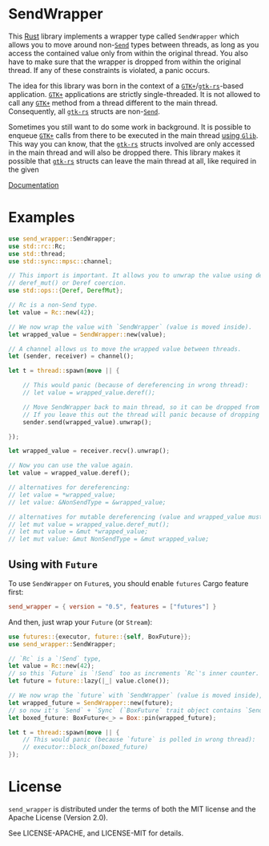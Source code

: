 SendWrapper
===========

This [Rust] library implements a wrapper type called `SendWrapper` which allows you to move around non-[`Send`] types
between threads, as long as you access the contained value only from within the original thread. You also have to
make sure that the wrapper is dropped from within the original thread. If any of these constraints is violated,
a panic occurs.

The idea for this library was born in the context of a [`GTK+`]/[`gtk-rs`]-based application. [`GTK+`] applications
are strictly single-threaded. It is not allowed to call any [`GTK+`] method from a thread different to the main
thread. Consequently, all [`gtk-rs`] structs are non-[`Send`].

Sometimes you still want to do some work in background. It is possible to enqueue [`GTK+`] calls from there to be
executed in the main thread [using `Glib`]. This way you can know, that the [`gtk-rs`] structs involved are only
accessed in the main thread and will also be dropped there. This library makes it possible that [`gtk-rs`] structs
can leave the main thread at all, like required in the given

[Documentation](https://docs.rs/send_wrapper)




# Examples

```rust
use send_wrapper::SendWrapper;
use std::rc::Rc;
use std::thread;
use std::sync::mpsc::channel;

// This import is important. It allows you to unwrap the value using deref(),
// deref_mut() or Deref coercion.
use std::ops::{Deref, DerefMut};

// Rc is a non-Send type.
let value = Rc::new(42);

// We now wrap the value with `SendWrapper` (value is moved inside).
let wrapped_value = SendWrapper::new(value);

// A channel allows us to move the wrapped value between threads.
let (sender, receiver) = channel();

let t = thread::spawn(move || {

	// This would panic (because of dereferencing in wrong thread):
	// let value = wrapped_value.deref();

	// Move SendWrapper back to main thread, so it can be dropped from there.
	// If you leave this out the thread will panic because of dropping from wrong thread.
	sender.send(wrapped_value).unwrap();

});

let wrapped_value = receiver.recv().unwrap();

// Now you can use the value again.
let value = wrapped_value.deref();

// alternatives for dereferencing:
// let value = *wrapped_value;
// let value: &NonSendType = &wrapped_value;

// alternatives for mutable dereferencing (value and wrapped_value must be mutable too, then):
// let mut value = wrapped_value.deref_mut();
// let mut value = &mut *wrapped_value;
// let mut value: &mut NonSendType = &mut wrapped_value;
```


## Using with `Future`

To use `SendWrapper` on `Future`s, you should enable `futures` Cargo feature first:
```toml
send_wrapper = { version = "0.5", features = ["futures"] }
```

And then, just wrap your `Future` (or `Stream`):
```rust
use futures::{executor, future::{self, BoxFuture}};
use send_wrapper::SendWrapper;

// `Rc` is a `!Send` type,
let value = Rc::new(42);
// so this `Future` is `!Send` too as increments `Rc`'s inner counter.
let future = future::lazy(|_| value.clone());

// We now wrap the `future` with `SendWrapper` (value is moved inside),
let wrapped_future = SendWrapper::new(future);
// so now it's `Send` + `Sync` (`BoxFuture` trait object contains `Send` requirement).
let boxed_future: BoxFuture<_> = Box::pin(wrapped_future);

let t = thread::spawn(move || {
	// This would panic (because `future` is polled in wrong thread):
	// executor::block_on(boxed_future)
});
```




# License

`send_wrapper` is distributed under the terms of both the MIT license and the Apache License (Version 2.0).

See LICENSE-APACHE, and LICENSE-MIT for details.





[Rust]: https://www.rust-lang.org
[`Send`]: https://doc.rust-lang.org/std/marker/trait.Send.html
[`gtk-rs`]: http://gtk-rs.org/
[`GTK+`]: https://www.gtk.org/
[using `Glib`]: http://gtk-rs.org/docs/glib/source/fn.idle_add.html

